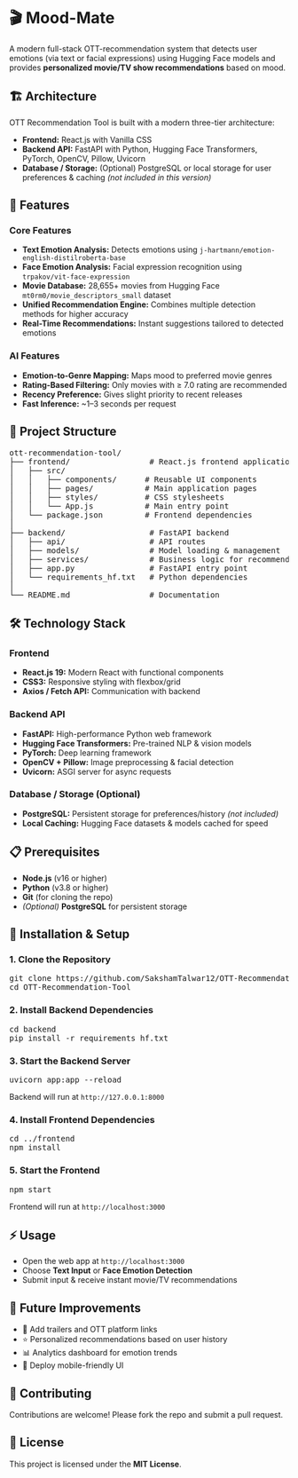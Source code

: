 <h1>🎬 Mood-Mate</h1>

<p>
A modern full-stack OTT-recommendation system that detects user emotions (via text or facial expressions) using Hugging Face models and provides 
<strong>personalized movie/TV show recommendations</strong> based on mood.
</p>

<h2>🏗️ Architecture</h2>

<p>OTT Recommendation Tool is built with a modern three-tier architecture:</p>
<ul>
  <li><strong>Frontend:</strong> React.js with Vanilla CSS</li>
  <li><strong>Backend API:</strong> FastAPI with Python, Hugging Face Transformers, PyTorch, OpenCV, Pillow, Uvicorn</li>
  <li><strong>Database / Storage:</strong> (Optional) PostgreSQL or local storage for user preferences & caching <em>(not included in this version)</em></li>
</ul>

<h2>🚀 Features</h2>

<h3>Core Features</h3>
<ul>
  <li><strong>Text Emotion Analysis:</strong> Detects emotions using <code>j-hartmann/emotion-english-distilroberta-base</code></li>
  <li><strong>Face Emotion Analysis:</strong> Facial expression recognition using <code>trpakov/vit-face-expression</code></li>
  <li><strong>Movie Database:</strong> 28,655+ movies from Hugging Face <code>mt0rm0/movie_descriptors_small</code> dataset</li>
  <li><strong>Unified Recommendation Engine:</strong> Combines multiple detection methods for higher accuracy</li>
  <li><strong>Real-Time Recommendations:</strong> Instant suggestions tailored to detected emotions</li>
</ul>

<h3>AI Features</h3>
<ul>
  <li><strong>Emotion-to-Genre Mapping:</strong> Maps mood to preferred movie genres</li>
  <li><strong>Rating-Based Filtering:</strong> Only movies with ≥ 7.0 rating are recommended</li>
  <li><strong>Recency Preference:</strong> Gives slight priority to recent releases</li>
  <li><strong>Fast Inference:</strong> ~1–3 seconds per request</li>
</ul>

<h2>📁 Project Structure</h2>

<pre>
ott-recommendation-tool/
├── frontend/                 # React.js frontend application
│   ├── src/
│   │   ├── components/      # Reusable UI components
│   │   ├── pages/           # Main application pages
│   │   ├── styles/          # CSS stylesheets
│   │   └── App.js           # Main entry point
│   └── package.json         # Frontend dependencies
│
├── backend/                  # FastAPI backend
│   ├── api/                  # API routes
│   ├── models/               # Model loading & management
│   ├── services/             # Business logic for recommendations
│   ├── app.py                # FastAPI entry point
│   └── requirements_hf.txt   # Python dependencies
│
└── README.md                 # Documentation
</pre>

<h2>🛠️ Technology Stack</h2>

<h3>Frontend</h3>
<ul>
  <li><strong>React.js 19:</strong> Modern React with functional components</li>
  <li><strong>CSS3:</strong> Responsive styling with flexbox/grid</li>
  <li><strong>Axios / Fetch API:</strong> Communication with backend</li>
</ul>

<h3>Backend API</h3>
<ul>
  <li><strong>FastAPI:</strong> High-performance Python web framework</li>
  <li><strong>Hugging Face Transformers:</strong> Pre-trained NLP & vision models</li>
  <li><strong>PyTorch:</strong> Deep learning framework</li>
  <li><strong>OpenCV + Pillow:</strong> Image preprocessing & facial detection</li>
  <li><strong>Uvicorn:</strong> ASGI server for async requests</li>
</ul>

<h3>Database / Storage (Optional)</h3>
<ul>
  <li><strong>PostgreSQL:</strong> Persistent storage for preferences/history <em>(not included)</em></li>
  <li><strong>Local Caching:</strong> Hugging Face datasets & models cached for speed</li>
</ul>

<h2>📋 Prerequisites</h2>
<ul>
  <li><strong>Node.js</strong> (v16 or higher)</li>
  <li><strong>Python</strong> (v3.8 or higher)</li>
  <li><strong>Git</strong> (for cloning the repo)</li>
  <li><em>(Optional)</em> <strong>PostgreSQL</strong> for persistent storage</li>
</ul>

<h2>🔧 Installation & Setup</h2>

<h3>1. Clone the Repository</h3>
<pre>
git clone https://github.com/SakshamTalwar12/OTT-Recommendation-Tool.git
cd OTT-Recommendation-Tool
</pre>

<h3>2. Install Backend Dependencies</h3>
<pre>
cd backend
pip install -r requirements_hf.txt
</pre>

<h3>3. Start the Backend Server</h3>
<pre>
uvicorn app:app --reload
</pre>
<p>Backend will run at <code>http://127.0.0.1:8000</code></p>

<h3>4. Install Frontend Dependencies</h3>
<pre>
cd ../frontend
npm install
</pre>

<h3>5. Start the Frontend</h3>
<pre>
npm start
</pre>
<p>Frontend will run at <code>http://localhost:3000</code></p>

<h2>⚡ Usage</h2>
<ul>
  <li>Open the web app at <code>http://localhost:3000</code></li>
  <li>Choose <strong>Text Input</strong> or <strong>Face Emotion Detection</strong></li>
  <li>Submit input & receive instant movie/TV recommendations</li>
</ul>

<h2>🔮 Future Improvements</h2>
<ul>
  <li>🎥 Add trailers and OTT platform links</li>
  <li>⭐ Personalized recommendations based on user history</li>
  <li>📊 Analytics dashboard for emotion trends</li>
  <li>📱 Deploy mobile-friendly UI</li>
</ul>

<h2>🤝 Contributing</h2>
<p>
Contributions are welcome! Please fork the repo and submit a pull request.
</p>

<h2>📜 License</h2>
<p>
This project is licensed under the <strong>MIT License</strong>.
</p>
